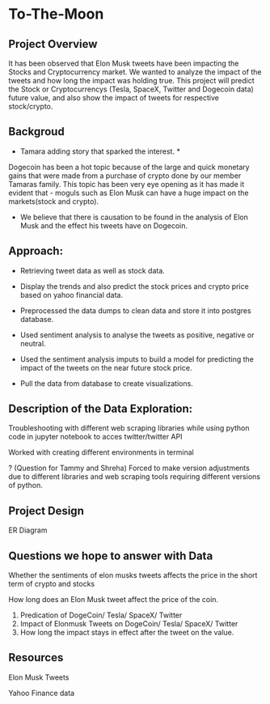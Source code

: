 # To-The-Moon

## Project Overview


It has been observed that Elon Musk tweets have been impacting the Stocks and Cryptocurrency market. We wanted to analyze the impact of the tweets and how long the impact was holding true.
This project will predict the Stock or Cryptocurrencys (Tesla, SpaceX, Twitter and Dogecoin data) future value, and also show the impact of tweets for respective stock/crypto.



## Backgroud 

* Tamara adding story that sparked the interest. * 

Dogecoin has been a hot topic because of the large and quick monetary gains that were made from a purchase of crypto done by our member Tamaras family. This topic has been very eye opening as it has made it evident that - moguls such as Elon Musk can have a huge impact on the markets(stock and crypto).

* We believe that there is causation to be found in the analysis of Elon Musk and the effect his tweets have on Dogecoin.

## Approach:

- Retrieving tweet data as well as stock data.

- Display the trends and also predict the stock prices and crypto price based on yahoo financial data. 

- Preprocessed the data dumps to clean data and store it into postgres database. 

- Used sentiment analysis to analyse the tweets as positive, negative or neutral.

- Used the sentiment analysis imputs to build a model for predicting the impact of the tweets on the near future stock price.

- Pull the data from database to create visualizations.


## Description of the Data Exploration:
  
Troubleshooting with different web scraping libraries while using python code in jupyter notebook to acces twitter/twitter API

Worked with creating different environments in terminal 
  
? (Question for Tammy and Shreha) Forced to make version adjustments due to different libraries and web scraping tools requiring different versions of python.

## Project Design

ER Diagram

  
## Questions we hope to answer with Data

Whether the sentiments of elon musks tweets affects the price in the short term of crypto and stocks 

How long does an Elon Musk tweet affect the price of the coin.

1) Predication of DogeCoin/ Tesla/ SpaceX/ Twitter
2) Impact of Elonmusk Tweets on DogeCoin/ Tesla/ SpaceX/ Twitter
3) How long the impact stays in effect after the tweet on the value.

## Resources

Elon Musk Tweets

Yahoo Finance data






